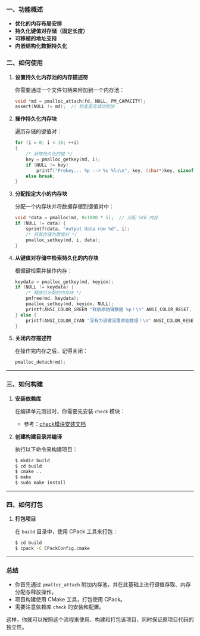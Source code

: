 ### 一、功能概述
- **优化的内存布局安排**
- **持久化键值对存储（固定长度）**
- **可移植的地址支持**
- **内嵌结构化数据持久化**

### 二、如何使用

1. **设置持久化内存池的内存描述符**

   你需要通过一个文件句柄来附加到一个内存池：
   ```c
   void *md = pmalloc_attach(fd, NULL, PM_CAPACITY);
   assert(NULL != md);  // 检查是否成功附加
   ```

2. **操作持久化内存块**

   遍历存储的键值对：
   ```c
   for (i = 0; i < 16; ++i)
   {
       /* 获取持久化的键 */
       key = pmalloc_getkey(md, i);
       if (NULL != key)
           printf("Prekey... %p --> %s %lu\n", key, (char*)key, sizeof(size_t));
       else break;
   }
   ```

3. **分配指定大小的内存块**
   
   分配一个内存块并将数据存储到键值对中：
   ```c
   void *data = pmalloc(md, 0x1000 * 5);  // 分配 5KB 内存
   if (NULL != data) {
       sprintf(data, "output data row %d", i);
       /* 将其存储为键值对 */
       pmalloc_setkey(md, i, data);
   }
   ```

4. **从键值对存储中检索持久化的内存块**

   根据键检索并操作内存：
   ```c
   keydata = pmalloc_getkey(md, keyidx);
   if (NULL != keydata) {
       /* 释放已分配的内存块 */
       pmfree(md, keydata);
       pmalloc_setkey(md, keyidx, NULL);
       printf(ANSI_COLOR_GREEN "释放原始键数据 %p！\n" ANSI_COLOR_RESET, keydata);
   } else {
       printf(ANSI_COLOR_CYAN "没有为该键设置原始数据！\n" ANSI_COLOR_RESET);
   }
   ```

5. **关闭内存描述符**

   在操作完内存之后，记得关闭：
   ```c
   pmalloc_detach(md);
   ```

---

### 三、如何构建

1. **安装依赖库**

   在编译单元测试时，你需要先安装 `check` 模块：
   - 参考：[check模块安装文档](http://libcheck.github.io/check/web/install.html)

2. **创建构建目录并编译**

   执行以下命令来构建项目：
   ```bash
   $ mkdir build
   $ cd build
   $ cmake ..
   $ make
   $ sudo make install
   ```

---

### 四、如何打包

1. **打包项目**

   在 `build` 目录中，使用 CPack 工具来打包：
   ```bash
   $ cd build
   $ cpack -C CPackConfig.cmake
   ```

---

### 总结
- 你首先通过 `pmalloc_attach` 附加内存池，并在此基础上进行键值存取、内存分配与释放操作。
- 项目构建使用 CMake 工具，打包使用 CPack。
- 需要注意依赖库 `check` 的安装和配置。

这样，你就可以按照这个流程来使用、构建和打包该项目，同时保证原项目代码的独立性。
